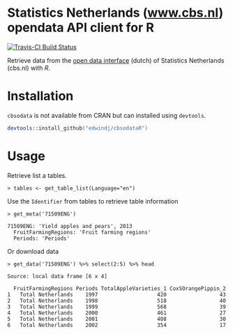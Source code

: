 # Statistics Netherlands (www.cbs.nl) opendata API client for R

[![Travis-CI Build Status](https://travis-ci.org/edwindj/cbsodataR.png?branch=master)](https://travis-ci.org/edwindj/cbsodataR)

Retrieve data from the [open data interface](http://www.cbs.nl/nl-NL/menu/cijfers/statline/open-data/default.htm) (dutch) of Statistics Netherlands (cbs.nl) with *R*.

# Installation

`cbsodata` is not available from CRAN but can installed using `devtools`.

```S
devtools::install_github("edwindj/cbsodataR")
```

# Usage

Retrieve list a tables.
```
> tables <- get_table_list(Language="en")
```

Use the `Identifier` from tables to retrieve table information

```
> get_meta('71509ENG')

71509ENG: 'Yield apples and pears', 2013
  FruitFarmingRegions: 'Fruit farming regions'
  Periods: 'Periods' 
```

Or download data

``` 
> get_data('71509ENG') %>% select(2:5) %>% head

Source: local data frame [6 x 4]

  FruitFarmingRegions Periods TotalAppleVarieties_1 CoxSOrangePippin_2
1   Total Netherlands    1997                   420                 43
2   Total Netherlands    1998                   518                 40
3   Total Netherlands    1999                   568                 39
4   Total Netherlands    2000                   461                 27
5   Total Netherlands    2001                   408                 30
6   Total Netherlands    2002                   354                 17

```
